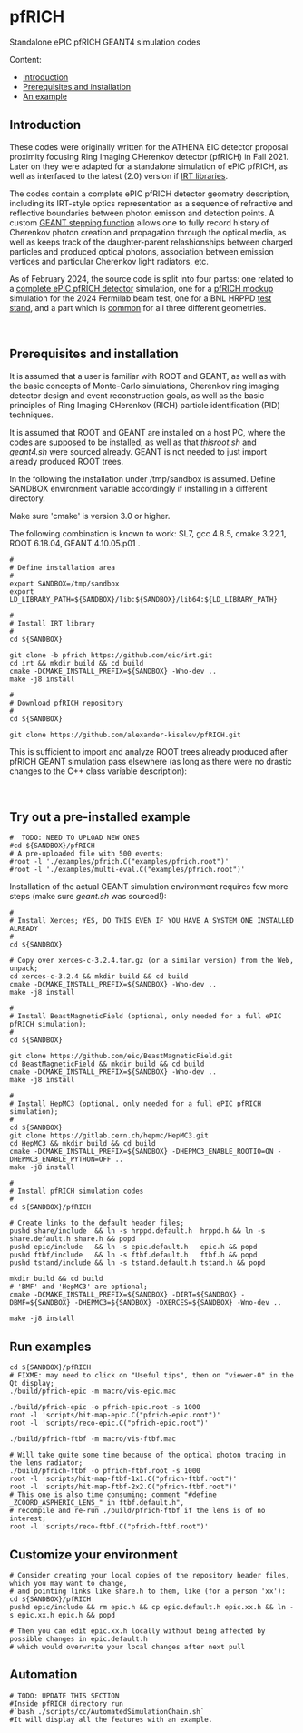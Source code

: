 pfRICH
======

Standalone ePIC pfRICH GEANT4 simulation codes

 Content:

 * [Introduction](#introduction)
 * [Prerequisites and installation](#prerequisites-and-installation)
 * [An example](#try-out-a-pre-installed-example)

Introduction
------------

  These codes were originally written for the ATHENA EIC detector proposal proximity focusing
Ring Imaging CHerenkov detector (pfRICH) in Fall 
2021. Later on they were adapted for a standalone simulation of ePIC pfRICH, as well as 
interfaced to the latest (2.0) version if [IRT libraries](https://github.com/eic/irt). 

  The codes contain a complete ePIC pfRICH detector geometry description, including its IRT-style
optics representation as a sequence of refractive and reflective boundaries between photon 
emisson and detection points. A custom [GEANT stepping function](g4irt/source/CherenkovSteppingAction.cc)
allows one to fully record history of Cherenkov photon creation and propagation through
the optical media, as well as keeps track of the daughter-parent relashionships between 
charged particles and produced optical photons, association between emission vertices and 
particular Cherenkov light radiators, etc.

  As of February 2024, the source code is split into four partss: one related to a 
[complete ePIC pfRICH detector](epic) simulation, one for a 
[pfRICH mockup](ftbf) simulation for the 2024 Fermilab beam test, one for a BNL HRPPD 
[test stand](tstand), and a part which is [common](share) for all three different geometries. 

<br/>

Prerequisites and installation
------------------------------

  It is assumed that a user is familiar with ROOT and GEANT, as well as with the basic
concepts of Monte-Carlo simulations, Cherenkov ring imaging detector design and event 
reconstruction goals, as well as the basic principles of Ring Imaging CHerenkov (RICH) 
particle identification (PID) techniques.

  It is assumed that ROOT and GEANT are installed on a host PC, where the codes are supposed to be 
installed, as well as that *thisroot.sh* and *geant4.sh* were sourced already. GEANT is 
not needed to just import already produced ROOT trees.

  In the following the installation under /tmp/sandbox is assumed. Define SANDBOX 
environment variable accordingly if installing in a different directory. 

  Make sure 'cmake' is version 3.0 or higher. 

  The following combination is known to work: SL7, gcc 4.8.5, cmake 3.22.1, ROOT 6.18.04, 
GEANT 4.10.05.p01 . 


```
#
# Define installation area
#
export SANDBOX=/tmp/sandbox
export LD_LIBRARY_PATH=${SANDBOX}/lib:${SANDBOX}/lib64:${LD_LIBRARY_PATH}
```

```
#
# Install IRT library
#
cd ${SANDBOX}

git clone -b pfrich https://github.com/eic/irt.git
cd irt && mkdir build && cd build
cmake -DCMAKE_INSTALL_PREFIX=${SANDBOX} -Wno-dev ..
make -j8 install
```

```
#
# Download pfRICH repository
#
cd ${SANDBOX}

git clone https://github.com/alexander-kiselev/pfRICH.git
```

This is sufficient to import and analyze ROOT trees already produced after pfRICH 
GEANT simulation pass elsewhere (as long as there were no drastic changes to the 
C++ class variable description):

<br/>

Try out a pre-installed example 
-------------------------------

```
#  TODO: NEED TO UPLOAD NEW ONES
#cd ${SANDBOX}/pfRICH
# A pre-uploaded file with 500 events;
#root -l './examples/pfrich.C("examples/pfrich.root")'
#root -l './examples/multi-eval.C("examples/pfrich.root")'
```

Installation of the actual GEANT simulation environment requires few more steps (make sure 
*geant.sh* was sourced!):


```
#
# Install Xerces; YES, DO THIS EVEN IF YOU HAVE A SYSTEM ONE INSTALLED ALREADY
#
cd ${SANDBOX} 

# Copy over xerces-c-3.2.4.tar.gz (or a similar version) from the Web, unpack;
cd xerces-c-3.2.4 && mkdir build && cd build
cmake -DCMAKE_INSTALL_PREFIX=${SANDBOX} -Wno-dev ..
make -j8 install
```


```
#
# Install BeastMagneticField (optional, only needed for a full ePIC pfRICH simulation);
#
cd ${SANDBOX} 

git clone https://github.com/eic/BeastMagneticField.git
cd BeastMagneticField && mkdir build && cd build
cmake -DCMAKE_INSTALL_PREFIX=${SANDBOX} -Wno-dev ..
make -j8 install
```


```
#
# Install HepMC3 (optional, only needed for a full ePIC pfRICH simulation);
#
cd ${SANDBOX}
git clone https://gitlab.cern.ch/hepmc/HepMC3.git
cd HepMC3 && mkdir build && cd build
cmake -DCMAKE_INSTALL_PREFIX=${SANDBOX} -DHEPMC3_ENABLE_ROOTIO=ON -DHEPMC3_ENABLE_PYTHON=OFF ..
make -j8 install
```


```
#
# Install pfRICH simulation codes
#
cd ${SANDBOX}/pfRICH

# Create links to the default header files; 
pushd share/include  && ln -s hrppd.default.h  hrppd.h && ln -s share.default.h share.h && popd
pushd epic/include   && ln -s epic.default.h   epic.h && popd
pushd ftbf/include   && ln -s ftbf.default.h   ftbf.h && popd
pushd tstand/include && ln -s tstand.default.h tstand.h && popd

mkdir build && cd build
# 'BMF' and 'HepMC3' are optional;
cmake -DCMAKE_INSTALL_PREFIX=${SANDBOX} -DIRT=${SANDBOX} -DBMF=${SANDBOX} -DHEPMC3=${SANDBOX} -DXERCES=${SANDBOX} -Wno-dev ..

make -j8 install
```

Run examples 
------------

```
cd ${SANDBOX}/pfRICH
# FIXME: may need to click on "Useful tips", then on "viewer-0" in the Qt display;
./build/pfrich-epic -m macro/vis-epic.mac

./build/pfrich-epic -o pfrich-epic.root -s 1000
root -l 'scripts/hit-map-epic.C("pfrich-epic.root")'
root -l 'scripts/reco-epic.C("pfrich-epic.root")'

./build/pfrich-ftbf -m macro/vis-ftbf.mac

# Will take quite some time because of the optical photon tracing in the lens radiator;
./build/pfrich-ftbf -o pfrich-ftbf.root -s 1000
root -l 'scripts/hit-map-ftbf-1x1.C("pfrich-ftbf.root")'
root -l 'scripts/hit-map-ftbf-2x2.C("pfrich-ftbf.root")'
# This one is also time consuming; comment "#define _ZCOORD_ASPHERIC_LENS_" in ftbf.default.h", 
# recompile and re-run ./build/pfrich-ftbf if the lens is of no interest;
root -l 'scripts/reco-ftbf.C("pfrich-ftbf.root")'
```

Customize your environment
--------------------------

```
# Consider creating your local copies of the repository header files, which you may want to change,
# and pointing links like share.h to them, like (for a person 'xx'):
cd ${SANDBOX}/pfRICH
pushd epic/include && rm epic.h && cp epic.default.h epic.xx.h && ln -s epic.xx.h epic.h && popd

# Then you can edit epic.xx.h locally without being affected by possible changes in epic.default.h
# which would overwrite your local changes after next pull
```

Automation
----------

```
# TODO: UPDATE THIS SECTION
#Inside pfRICH directory run
#`bash ./scripts/cc/AutomatedSimulationChain.sh`
#It will display all the features with an example.
```
